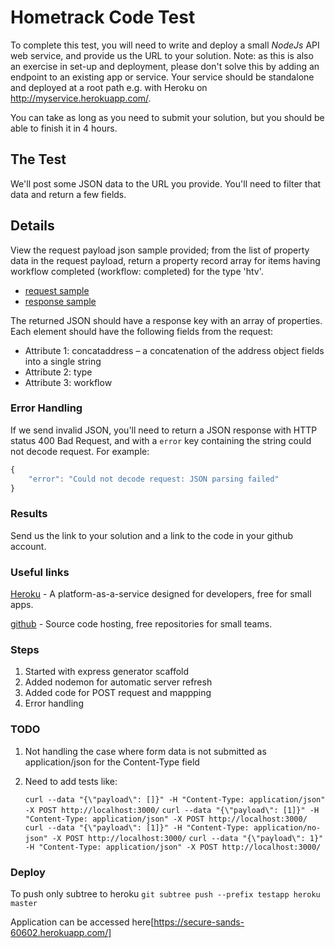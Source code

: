 Hometrack Code Test
==========================

To complete this test, you will need to write and deploy a small *NodeJs* API web service, and provide us the URL to your solution. Note: as this is also an exercise in set-up and deployment, please don't solve this by adding an endpoint to an existing app or service. Your service should be standalone and deployed at a root path e.g. with Heroku on http://myservice.herokuapp.com/.

You can take as long as you need to submit your solution, but you should be able to finish it in 4 hours.

## The Test

We'll post some JSON data to the URL you provide. You'll need to filter that data and return a few fields.

## Details

View the request payload json sample provided; from the list of property data in the request payload, return a property record array for items having workflow completed (workflow: completed) for the type 'htv'.

* [request sample](hometrack-sample-request.json)
* [response sample](hometrack-sample-response.json)

The returned JSON should have a response key with an array of properties. Each element should have the following fields from the request:

* Attribute 1: concataddress – a concatenation of the address object fields into a single string
* Attribute 2: type
* Attribute 3: workflow

### Error Handling

If we send invalid JSON, you'll need to return a JSON response with HTTP status 400 Bad Request, and with a `error` key containing the string could not decode request. For example:

```javascript
{
    "error": "Could not decode request: JSON parsing failed"
}
```

### Results

Send us the link to your solution and a link to the code in your github account.

### Useful links

[Heroku](https://www.heroku.com/) - A platform-as-a-service designed for developers, free for small apps.

[github](https://github.com/) - Source code hosting, free repositories for small teams.



### Steps

1. Started with express generator scaffold
2. Added nodemon for automatic server refresh
3. Added code for POST request and mappping
4. Error handling


### TODO

1. Not handling the case where form data is not submitted as application/json for the Content-Type field
2. Need to add tests like: 

	`curl --data "{\"payload\": []}" -H "Content-Type: application/json" -X POST http://localhost:3000/`
	`curl --data "{\"payload\": [1]}" -H "Content-Type: application/json" -X POST http://localhost:3000/`
	`curl --data "{\"payload\": [1]}" -H "Content-Type: application/no-json" -X POST http://localhost:3000/`
	`curl --data "{\"payload\": 1}" -H "Content-Type: application/json" -X POST http://localhost:3000/`


### Deploy

To push only subtree to heroku
	`git subtree push --prefix testapp heroku master`


Application can be accessed here[https://secure-sands-60602.herokuapp.com/]